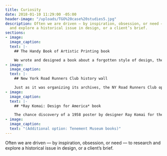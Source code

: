 ```yaml
---
title: Curiosity
date: 2018-01-10 11:29:00 -05:00
header-image: "/uploads/TGO%20case%20studies5.jpg"
description: Often we are driven — by inspiration, obsession, or need — to research
  and explore a historical issue in design, or a client’s brief.
sections:
- image: 
  image_caption: 
  text: |-
    ## The Handy Book of Artistic Printing book

    We wrote and designed a book about a forgotten style of design, the elaborate letterpress printing of the nineteenth century called artistic printing. The book was the right thing at the right time — for several years nineteenth-century-inspired design has flourished and our book won awards and went into two editions.
- image: 
  image_caption: 
  text: |-
    ## New York Road Runners Club history wall

    Just as it was organizing its archives, the NY Road Runners Club opened a new Running Center on West 57th Street in New York City. While working with Winthrop to design a history wall in the center, we explored collections of marathon artifacts, publications, and video documentaries.
- image: 
  image_caption: 
  text: |-
    ## *Ray Komai: Design for America* book

    The chance discovery of a 1958 poster by designer Ray Komai for the Type Directors Club (we’re board members) let to an obsession with the story of this talent’s unusual career. Research in New York, Washington, and Los Angeles ended in a self-published book.
- image: 
  image_caption: 
  text: "(Additional option: Tenement Museum books)"
---
```


Often we are driven — by inspiration, obsession, or need — to research and explore a historical issue in design, or a client’s brief.